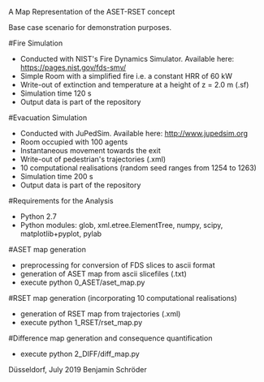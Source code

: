 A Map Representation of the ASET-RSET concept

Base case scenario for demonstration purposes.

#Fire Simulation
- Conducted with NIST's Fire Dynamics Simulator. Available here: https://pages.nist.gov/fds-smv/
- Simple Room with a simplified fire i.e. a constant HRR of 60 kW
- Write-out of extinction and temperature at a height of z = 2.0 m (.sf)
- Simulation time 120 s
- Output data is part of the repository

#Evacuation Simulation
- Conducted with JuPedSim. Available here: http://www.jupedsim.org
- Room occupied with 100 agents
- Instantaneous movement towards the exit
- Write-out of pedestrian's trajectories (.xml)
- 10 computational realisations (random seed ranges from 1254 to 1263)
- Simulation time 200 s
- Output data is part of the repository

#Requirements for the Analysis
- Python 2.7
- Python modules: glob, xml.etree.ElementTree, numpy, scipy, matplotlib+pyplot, pylab

#ASET map generation
- preprocessing for conversion of FDS slices to ascii format
- generation of ASET map from ascii slicefiles (.txt)
- execute python 0_ASET/aset_map.py

#RSET map generation (incorporating 10 computational realisations)
- generation of RSET map from trajectories (.xml)
- execute python 1_RSET/rset_map.py

#Difference map generation and consequence quantification
- execute python 2_DIFF/diff_map.py


Düsseldorf, July 2019
Benjamin Schröder
